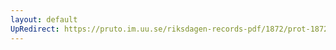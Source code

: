 ```yaml
---
layout: default
UpRedirect: https://pruto.im.uu.se/riksdagen-records-pdf/1872/prot-1872--ak--117.pdf
---
```

